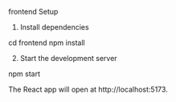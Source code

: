 frontend Setup

1. Install dependencies

cd frontend
npm install

2. Start the development server

npm start

The React app will open at http://localhost:5173.

